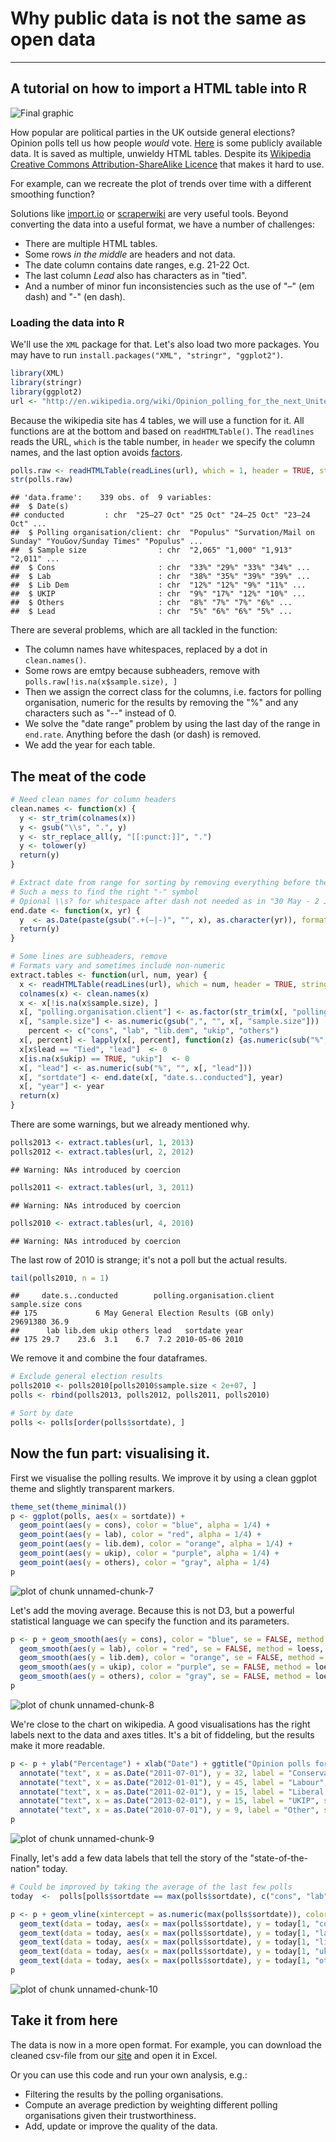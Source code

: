 # Why public data is not the same as open data
-----
## A tutorial on how to import a HTML table into R

![Final graphic](trends.png)

How popular are political parties in the UK outside general elections? Opinion polls tell us how people *would* vote. [Here](http://en.wikipedia.org/wiki/Opinion_polling_for_the_next_United_Kingdom_general_election) is some publicly available data. It is saved as multiple, unwieldy HTML tables. Despite its [Wikipedia Creative Commons Attribution-ShareAlike Licence](http://en.wikipedia.org/wiki/Wikipedia:Text_of_Creative_Commons_Attribution-ShareAlike_3.0_Unported_License) that makes it hard to use.

For example, can we recreate the plot of trends over time with a different smoothing function?

Solutions like [import.io](http://import.io/) or [scraperwiki](https://scraperwiki.com/) are very useful tools. Beyond converting the data into a useful format, we have a number of challenges:

* There are multiple HTML tables.
* Some rows *in the middle* are headers and not data.
* The date column contains date ranges, e.g. 21-22 Oct.
* The last column *Lead* also has characters as in "tied".
* And a number of minor fun inconsistencies such as the use of "–" (em dash) and "-" (en dash).

### Loading the data into R

We'll use the `XML` package for that. Let's also load two more packages. You may have to run `install.packages("XML", "stringr", "ggplot2")`.

```r
library(XML)
library(stringr)
library(ggplot2)
url <- "http://en.wikipedia.org/wiki/Opinion_polling_for_the_next_United_Kingdom_general_election"
```


Because the wikipedia site has 4 tables, we will use a function for it. All functions are at the bottom and based on `readHTMLTable()`. The `readlines` reads the URL, `which` is the table number, in `header` we specify the column names, and the last option avoids [factors](http://www.statmethods.net/input/datatypes.html).


```r
polls.raw <- readHTMLTable(readLines(url), which = 1, header = TRUE, stringsAsFactors = FALSE)
str(polls.raw)
```

```
## 'data.frame':	339 obs. of  9 variables:
##  $ Date(s)
## conducted         : chr  "25–27 Oct" "25 Oct" "24–25 Oct" "23–24 Oct" ...
##  $ Polling organisation/client: chr  "Populus" "Survation/Mail on Sunday" "YouGov/Sunday Times" "Populus" ...
##  $ Sample size                : chr  "2,065" "1,000" "1,913" "2,011" ...
##  $ Cons                       : chr  "33%" "29%" "33%" "34%" ...
##  $ Lab                        : chr  "38%" "35%" "39%" "39%" ...
##  $ Lib Dem                    : chr  "12%" "12%" "9%" "11%" ...
##  $ UKIP                       : chr  "9%" "17%" "12%" "10%" ...
##  $ Others                     : chr  "8%" "7%" "7%" "6%" ...
##  $ Lead                       : chr  "5%" "6%" "6%" "5%" ...
```

There are several problems, which are all tackled in the function:
* The column names have whitespaces, replaced by a dot in `clean.names()`.
* Some rows are emtpy because subheaders, remove with `polls.raw[!is.na(x$sample.size), ]`
* Then we assign the correct class for the columns, i.e. factors for polling organisation, numeric for the results by removing the "%" and any characters such as "--" instead of 0. 
* We solve the "date range" problem by using the last day of the range in `end.rate`. Anything before the dash (or dash) is removed.
* We add the year for each table.

## The meat of the code

```r
# Need clean names for column headers
clean.names <- function(x) {
  y <- str_trim(colnames(x))
  y <- gsub("\\s", ".", y)
  y <- str_replace_all(y, "[[:punct:]]", ".")
  y <- tolower(y)
  return(y)
}

# Extract date from range for sorting by removing everything before the dash
# Such a mess to find the right "-" symbol 
# Opional \\s? for whitespace after dash not needed as in "30 May - 2 June"
end.date <- function(x, yr) {
  y  <- as.Date(paste(gsub(".+(–|-)", "", x), as.character(yr)), format = "%d %b %Y")
  return(y)
}

# Some lines are subheaders, remove
# Formats vary and sometimes include non-numeric
extract.tables <- function(url, num, year) {
  x <- readHTMLTable(readLines(url), which = num, header = TRUE, stringsAsFactors = FALSE)
  colnames(x) <- clean.names(x)
  x <- x[!is.na(x$sample.size), ]
  x[, "polling.organisation.client"] <- as.factor(str_trim(x[, "polling.organisation.client"]))
  x[, "sample.size"] <- as.numeric(gsub(",", "", x[, "sample.size"]))
    percent <- c("cons", "lab", "lib.dem", "ukip", "others")
  x[, percent] <- lapply(x[, percent], function(z) {as.numeric(sub("%", "", z))})
  x[x$lead == "Tied", "lead"]  <- 0
  x[is.na(x$ukip) == TRUE, "ukip"]  <- 0
  x[, "lead"] <- as.numeric(sub("%", "", x[, "lead"]))
  x[, "sortdate"] <- end.date(x[, "date.s..conducted"], year)
  x[, "year"] <- year
  return(x)
}
```


There are some warnings, but we already mentioned why.

```r
polls2013 <- extract.tables(url, 1, 2013)
polls2012 <- extract.tables(url, 2, 2012)
```

```
## Warning: NAs introduced by coercion
```

```r
polls2011 <- extract.tables(url, 3, 2011)
```

```
## Warning: NAs introduced by coercion
```

```r
polls2010 <- extract.tables(url, 4, 2010)
```

```
## Warning: NAs introduced by coercion
```

The last row of 2010 is strange; it's not a poll but the actual results.

```r
tail(polls2010, n = 1)
```

```
##     date.s..conducted        polling.organisation.client sample.size cons
## 175             6 May General Election Results (GB only)    29691380 36.9
##      lab lib.dem ukip others lead   sortdate year
## 175 29.7    23.6  3.1    6.7  7.2 2010-05-06 2010
```


We remove it and combine the four dataframes.

```r
# Exclude general election results
polls2010 <- polls2010[polls2010$sample.size < 2e+07, ]
polls <- rbind(polls2013, polls2012, polls2011, polls2010)

# Sort by date
polls <- polls[order(polls$sortdate), ]
```


## Now the fun part: visualising it.

First we visualise the polling results. We improve it by using a clean ggplot theme and slightly transparent markers.

```r
theme_set(theme_minimal())
p <- ggplot(polls, aes(x = sortdate)) + 
  geom_point(aes(y = cons), color = "blue", alpha = 1/4) + 
  geom_point(aes(y = lab), color = "red", alpha = 1/4) +
  geom_point(aes(y = lib.dem), color = "orange", alpha = 1/4) +
  geom_point(aes(y = ukip), color = "purple", alpha = 1/4) +
  geom_point(aes(y = others), color = "gray", alpha = 1/4)
p
```

![plot of chunk unnamed-chunk-7](figure/unnamed-chunk-7.png) 


Let's add the moving average. Because this is not D3, but a powerful statistical language we can specify the function and its parameters.

```r
p <- p + geom_smooth(aes(y = cons), color = "blue", se = FALSE, method = loess, span = 0.1, size = 1) + 
  geom_smooth(aes(y = lab), color = "red", se = FALSE, method = loess, span = 0.1, size = 1) + 
  geom_smooth(aes(y = lib.dem), color = "orange", se = FALSE, method = loess, span = 0.1, size = 1) + 
  geom_smooth(aes(y = ukip), color = "purple", se = FALSE, method = loess, span = 0.1, size = 1) + 
  geom_smooth(aes(y = others), color = "gray", se = FALSE, method = loess, span = 0.1, size = 1)
p
```

![plot of chunk unnamed-chunk-8](figure/unnamed-chunk-8.png) 


We're close to the chart on wikipedia. A good visualisations has the right labels next to the data and axes titles. It's a bit of fiddeling, but the results make it more readable.

```r
p <- p + ylab("Percentage") + xlab("Date") + ggtitle("Opinion polls for the UK General Election (2010 - today)") +
  annotate("text", x = as.Date("2011-07-01"), y = 32, label = "Conservatives", size = 5, color = "blue") + 
  annotate("text", x = as.Date("2012-01-01"), y = 45, label = "Labour", size = 5, color = "red") + 
  annotate("text", x = as.Date("2011-02-01"), y = 15, label = "Liberal Democrats", size = 5, color = "darkorange") +
  annotate("text", x = as.Date("2013-02-01"), y = 15, label = "UKIP", size = 5, color = "purple") + 
  annotate("text", x = as.Date("2010-07-01"), y = 9, label = "Other", size = 5, color = "grey50") 
p
```

![plot of chunk unnamed-chunk-9](figure/unnamed-chunk-9.png) 


Finally, let's add a few data labels that tell the story of the "state-of-the-nation" today. 


```r
# Could be improved by taking the average of the last few polls
today  <-  polls[polls$sortdate == max(polls$sortdate), c("cons", "lab", "lib.dem", "ukip", "others")]

p <- p + geom_vline(xintercept = as.numeric(max(polls$sortdate)), color = "grey50", size = 0.5) +
  geom_text(data = today, aes(x = max(polls$sortdate), y = today[1, "cons"], label = today[1, "cons"]), hjust = -0.5) +
  geom_text(data = today, aes(x = max(polls$sortdate), y = today[1, "lab"], label = today[1, "lab"]), hjust = -0.5) + 
  geom_text(data = today, aes(x = max(polls$sortdate), y = today[1, "lib.dem"], label = today[1, "lib.dem"]), hjust = -0.5) +
  geom_text(data = today, aes(x = max(polls$sortdate), y = today[1, "ukip"], label = today[1, "ukip"]), hjust = -0.5) +
  geom_text(data = today, aes(x = max(polls$sortdate), y = today[1, "others"], label = today[1, "others"]), hjust = -2)
p
```

![plot of chunk unnamed-chunk-10](figure/unnamed-chunk-10.png) 


## Take it from here

The data is now in a more open format. For example, you can download the cleaned csv-file from our [site](http://theodi.org) and open it in Excel.

Or you can use this code and run your own analysis, e.g.:
* Filtering the results by the polling organisations.
* Compute an average prediction by weighting different polling organisations given their trustworthiness.
* Add, update or improve the quality of the data.


